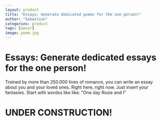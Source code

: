 ```yaml
---
layout: product
title: "Essays: Generate dedicated poems for the one person!"
author: "Sebastian"
categories: product
tags: [amour]
image: poem.jpg
---
```


# Essays: Generate dedicated essays for the one person!
Trained by more than 250.000 lines of romance, you can write an essay about you and your loved ones. Right here, right now.
Just insert your fantasies. Start with wordss like like: "One day Rosie and I"

# UNDER CONSTRUCTION!
